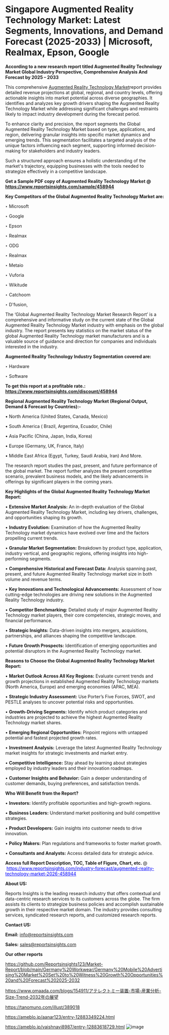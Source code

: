 # Singapore Augmented Reality Technology Market: Latest Segments, Innovations, and Demand Forecast (2025-2033) | Microsoft, Realmax, Epson, Google

<strong>According to a new research report titled Augmented Reality Technology Market Global Industry Perspective, Comprehensive Analysis And Forecast by 2025 – 2033</strong>

This comprehensive <a href=https://www.reportsinsights.com/sample/458944>Augmented Reality Technology Market</a>report provides detailed revenue projections at global, regional, and country levels, offering actionable insights into market potential across diverse geographies. It identifies and analyzes key growth drivers shaping the Augmented Reality Technology Market while addressing significant challenges and restraints likely to impact industry development during the forecast period.

To enhance clarity and precision, the report segments the Global Augmented Reality Technology Market based on type, applications, and region, delivering granular insights into specific market dynamics and emerging trends. This segmentation facilitates a targeted analysis of the unique factors influencing each segment, supporting informed decision-making for stakeholders and industry leaders.

Such a structured approach ensures a holistic understanding of the market's trajectory, equipping businesses with the tools needed to strategize effectively in a competitive landscape.

<strong>Get a Sample PDF copy of Augmented Reality Technology Market </strong><strong>@<a href=https://www.reportsinsights.com/sample/458944 style=color:#0000ff;> https://www.reportsinsights.com/sample/458944</a></strong></font>

<strong>Key Competitors of the Global Augmented Reality Technology Market are:</strong>

‣ Microsoft

‣ Google

‣ Epson

‣ Realmax

‣ ODG

‣ Realmax

‣ Metaio

‣ Vuforia

‣ Wikitude

‣ Catchoom

‣ D'fusion,

The ‘Global Augmented Reality Technology Market Research Report’ is a comprehensive and informative study on the current state of the Global Augmented Reality Technology Market industry with emphasis on the global industry. The report presents key statistics on the market status of the global Augmented Reality Technology market manufacturers and is a valuable source of guidance and direction for companies and individuals interested in the industry.

<strong>Augmented Reality Technology Industry Segmentation covered are:</strong>

‣ Hardware

‣ Software

<strong>To get this report at a profitable rate.: <a href=https://www.reportsinsights.com/discount/458944 style=color:#0000ff;>https://www.reportsinsights.com/discount/458944</a></strong></font>

<strong>Regional Augmented Reality Technology Market (Regional Output, Demand &amp; Forecast by Countries):-</strong>

• North America (United States, Canada, Mexico)

• South America ( Brazil, Argentina, Ecuador, Chile)

• Asia Pacific (China, Japan, India, Korea)

• Europe (Germany, UK, France, Italy)

• Middle East Africa (Egypt, Turkey, Saudi Arabia, Iran) And More.

The research report studies the past, present, and future performance of the global market. The report further analyzes the present competitive scenario, prevalent business models, and the likely advancements in offerings by significant players in the coming years.

<strong>Key Highlights of the Global Augmented Reality Technology Market Report:</strong>

• <strong>Extensive Market Analysis:</strong> An in-depth evaluation of the Global Augmented Reality Technology Market, including key drivers, challenges, and opportunities shaping its growth.

• <strong>Industry Evolution:</strong> Examination of how the Augmented Reality Technology market dynamics have evolved over time and the factors propelling current trends.

• <strong>Granular Market Segmentation:</strong> Breakdown by product type, application, industry vertical, and geographic regions, offering insights into high-performing segments.

• <strong>Comprehensive Historical and Forecast Data:</strong> Analysis spanning past, present, and future Augmented Reality Technology market size in both volume and revenue terms.

• <strong>Key Innovations and Technological Advancements:</strong> Assessment of how cutting-edge technologies are driving new solutions in the Augmented Reality Technology industry.

• <strong>Competitor Benchmarking:</strong> Detailed study of major Augmented Reality Technology market players, their core competencies, strategic moves, and financial performance.

• <strong>Strategic Insights:</strong> Data-driven insights into mergers, acquisitions, partnerships, and alliances shaping the competitive landscape.

• <strong>Future Growth Prospects:</strong> Identification of emerging opportunities and potential disruptors in the Augmented Reality Technology market.

<strong>Reasons to Choose the Global Augmented Reality Technology Market Report:</strong>

• <strong>Market Outlook Across All Key Regions:</strong> Evaluate current trends and growth projections in established Augmented Reality Technology markets (North America, Europe) and emerging economies (APAC, MEA).

• <strong>Strategic Industry Assessment:</strong> Use Porter’s Five Forces, SWOT, and PESTLE analyses to uncover potential risks and opportunities.

• <strong>Growth-Driving Segments:</strong> Identify which product categories and industries are projected to achieve the highest Augmented Reality Technology market shares.

• <strong>Emerging Regional Opportunities:</strong> Pinpoint regions with untapped potential and fastest projected growth rates.

• <strong>Investment Analysis:</strong> Leverage the latest Augmented Reality Technology market insights for strategic investments and market entry.

• <strong>Competitive Intelligence:</strong> Stay ahead by learning about strategies employed by industry leaders and their innovation roadmaps.

• <strong>Customer Insights and Behavior:</strong> Gain a deeper understanding of customer demands, buying preferences, and satisfaction trends.

<strong>Who Will Benefit from the Report?</strong>

• <strong>Investors:</strong> Identify profitable opportunities and high-growth regions.

• <strong>Business Leaders:</strong> Understand market positioning and build competitive strategies.

• <strong>Product Developers:</strong> Gain insights into customer needs to drive innovation.

• <strong>Policy Makers:</strong> Plan regulations and frameworks to foster market growth.

• <strong>Consultants and Analysts:</strong> Access detailed data for strategic advice.
</ul>
<strong>Access full Report Description, TOC, Table of Figure, Chart, etc. </strong>@  <a href=https://www.reportsinsights.com/industry-forecast/augmented-reality-technology-market-2026-458944 style=color:#0000ff;>https://www.reportsinsights.com/industry-forecast/augmented-reality-technology-market-2026-458944</a></font>

<strong><strong>About US</strong>:</strong>

Reports Insights is the leading research industry that offers contextual and data-centric research services to its customers across the globe. The firm assists its clients to strategize business policies and accomplish sustainable growth in their respective market domain. The industry provides consulting services, syndicated research reports, and customized research reports.

<strong>Contact US:</strong>

<p class=""""><b>Email:</b> <a href=mailto:info@reportsinsights.com>info@reportsinsights.com</a></p>
<p class=""""><b>Sales:</b> <a href=mailto:sales@reportsinsights.com>sales@reportsinsights.com</a></p>

<strong>Our other reports</strong>

<a href=https://github.com/Reportsinsights123/Market-Report/blob/main/Germany%20Workwear/Germany%20Mobile%20Advertising%20Market%20Set%20to%20Witness%20Growth%20Opportunities%20and%20Forecast%202025-2032>https://github.com/Reportsinsights123/Market-Report/blob/main/Germany%20Workwear/Germany%20Mobile%20Advertising%20Market%20Set%20to%20Witness%20Growth%20Opportunities%20and%20Forecast%202025-2032</a>

<a href=https://www.omaada.com/blogs/154911/アテレクトミー装置-市場-産業分析-Size-Trend-2032年の展望>https://www.omaada.com/blogs/154911/アテレクトミー装置-市場-産業分析-Size-Trend-2032年の展望</a>

<a href=https://tanomuno.com/illust/389018>https://tanomuno.com/illust/389018</a>

<a href=https://ameblo.jp/aanar123/entry-12883349224.html>https://ameblo.jp/aanar123/entry-12883349224.html</a>

<a href=https://ameblo.jp/vaishnavi8987/entry-12883618729.html>https://ameblo.jp/vaishnavi8987/entry-12883618729.html</a>
![image](https://github.com/user-attachments/assets/583cde64-4349-4e41-a984-d3eec812ed0f)
